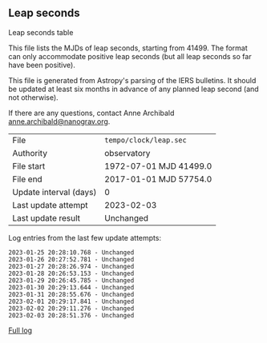 
## Leap seconds

Leap seconds table

This file lists the MJDs of leap seconds, starting from 41499.
The format can only accommodate positive leap seconds (but all
leap seconds so far have been positive).

This file is generated from Astropy's parsing of the IERS
bulletins. It should be updated at least six months in advance
of any planned leap second (and not otherwise).

If there are any questions, contact Anne Archibald
<anne.archibald@nanograv.org>.

|     |     |
|:--- |:--- |
| File | `tempo/clock/leap.sec` |
| Authority | observatory |
| File start | 1972-07-01 MJD 41499.0 |
| File end | 2017-01-01 MJD 57754.0 |
| Update interval (days) | 0 |
| Last update attempt | 2023-02-03 |
| Last update result | Unchanged |

Log entries from the last few update attempts:
```
2023-01-25 20:28:10.768 - Unchanged
2023-01-26 20:27:52.781 - Unchanged
2023-01-27 20:28:26.974 - Unchanged
2023-01-28 20:26:53.153 - Unchanged
2023-01-29 20:26:45.785 - Unchanged
2023-01-30 20:29:13.644 - Unchanged
2023-01-31 20:28:55.676 - Unchanged
2023-02-01 20:29:17.841 - Unchanged
2023-02-02 20:29:11.276 - Unchanged
2023-02-03 20:28:51.376 - Unchanged
```
[Full log](https://raw.githubusercontent.com/ipta/pulsar-clock-corrections/main/log/tempo/clock/leap.sec.log)
